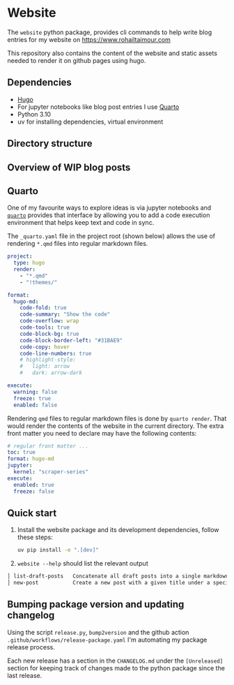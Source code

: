 # Website

The `website` python package, provides cli commands to help write blog entries
for my website on https://www.rohailtaimour.com

This repository also contains the content of the website and static assets
needed to render it on github pages using hugo.

## Dependencies

- [Hugo](https://github.com/gohugoio/hugo/releases/download/v0.111.3/hugo_extended_0.111.3_linux-amd64.tar.gz)
- For jupyter notebooks like blog post entries I use
  [Quarto](https://github.com/quarto-dev/quarto-cli/releases/download/v1.3.450/quarto-1.3.450-macos.tar.gz)
- Python 3.10
- uv for installing dependencies, virtual environment

## Directory structure

## Overview of WIP blog posts

## Quarto

One of my favourite ways to explore ideas is via jupyter notebooks and
[`quarto`](https://quarto.org/docs/websites/) provides that interface by
allowing you to add a code execution environment that helps keep text and code
in sync.

The `_quarto.yaml` file in the project root (shown below) allows the use of
rendering `*.qmd` files into regular markdown files.

```yaml
project:
  type: hugo
  render:
    - "*.qmd"
    - "!themes/"

format:
  hugo-md:
    code-fold: true
    code-summary: "Show the code"
    code-overflow: wrap
    code-tools: true
    code-block-bg: true
    code-block-border-left: "#31BAE9"
    code-copy: hover
    code-line-numbers: true
    # highlight-style:
    #   light: arrow
    #   dark: arrow-dark

execute:
  warning: false
  freeze: true
  enabled: false
```

Rendering `qmd` files to regular markdown files is done by `quarto render`. That
would render the contents of the website in the current directory. The extra
front matter you need to declare may have the following contents:

```yaml
# regular front matter ...
toc: true
format: hugo-md
jupyter:
  kernel: "scraper-series"
execute:
  enabled: true
  freeze: false
```

## Quick start

1. Install the website package and its development dependencies, follow these
   steps:
   ```bash
   uv pip install -e ".[dev]"
   ```
2. `website --help` should list the relevant output

```bash
│ list-draft-posts   Concatenate all draft posts into a single markdown file.
│ new-post           Create a new post with a given title under a specified category.
```

## Bumping package version and updating changelog

Using the script `release.py`, `bump2version` and the github action
`.github/workflows/release-package.yaml` I'm automating my package release
process.

Each new release has a section in the `CHANGELOG.md` under the `[Unreleased]`
section for keeping track of changes made to the python package since the last
release.
